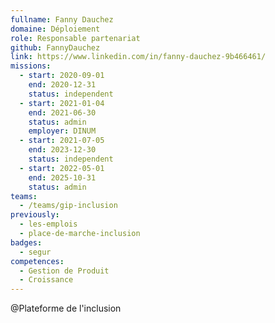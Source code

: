 ```yaml
---
fullname: Fanny Dauchez
domaine: Déploiement
role: Responsable partenariat
github: FannyDauchez
link: https://www.linkedin.com/in/fanny-dauchez-9b466461/
missions:
  - start: 2020-09-01
    end: 2020-12-31
    status: independent
  - start: 2021-01-04
    end: 2021-06-30
    status: admin
    employer: DINUM
  - start: 2021-07-05
    end: 2023-12-30
    status: independent
  - start: 2022-05-01
    end: 2025-10-31
    status: admin
teams:
  - /teams/gip-inclusion
previously:
  - les-emplois
  - place-de-marche-inclusion
badges:
  - segur
competences:
  - Gestion de Produit
  - Croissance
---
```

@Plateforme de l'inclusion

